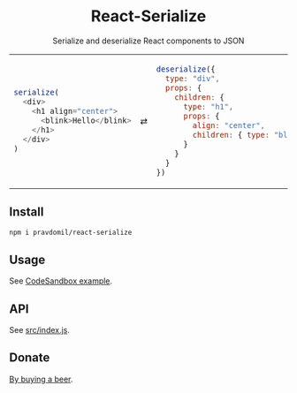 <h1 align="center">React-Serialize</h1>
<p align="center">Serialize and deserialize React components to JSON</p>

<table><tr><td>

```js
serialize(
  <div>
    <h1 align="center">
      <blink>Hello</blink>
    </h1>
  </div>
)
```

</td><td>⇄</td><td>

```js
deserialize({
  type: "div",
  props: {
    children: {
      type: "h1",
      props: {
        align: "center",
        children: { type: "blink", props: { children: "Hello" } }
      }
    }
  }
})
```

</td></tr></table>

## Install

```sh
npm i pravdomil/react-serialize
```

## Usage

See [CodeSandbox example](https://codesandbox.io/embed/github/pravdomil/react-serialize/tree/master/example?expanddevtools=1).

## API

See [src/index.js](src/index.js).

## Donate
[By buying a beer](https://www.paypal.com/cgi-bin/webscr?cmd=_s-xclick&hosted_button_id=BCL2X3AFQBAP2&item_name=react-serialize%20Beer).
